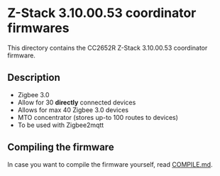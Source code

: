 # Z-Stack 3.10.00.53 coordinator firmwares
This directory contains the CC2652R Z-Stack 3.10.00.53 coordinator firmware.

## Description
- Zigbee 3.0
- Allow for 30 **directly** connected devices
- Allows for max 40 Zigbee 3.0 devices
- MTO concentrator (stores up-to 100 routes to devices)
- To be used with Zigbee2mqtt

## Compiling the firmware
In case you want to compile the firmware yourself, read [COMPILE.md](./COMPILE.md).
